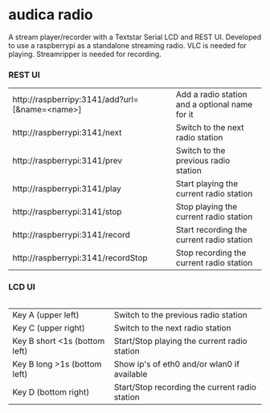 audica radio
============

A stream player/recorder with a Textstar Serial LCD and REST UI. Developed to use a raspberrypi as a standalone streaming radio.
VLC is needed for playing. Streamripper is needed for recording.

### REST UI

<table>
<tr><td>http://raspberripy:3141/add?url=<url>[&amp;name=&lt;name&gt;]</td><td>Add a radio station and a optional name for it</td></tr>
<tr><td>http://raspberrypi:3141/next</td><td>Switch to the next radio station</td></tr>
<tr><td>http://raspberrypi:3141/prev</td><td>Switch to the previous radio station</td></tr>
<tr><td>http://raspberrypi:3141/play</td><td>Start playing the current radio station</td></tr>
<tr><td>http://raspberrypi:3141/stop</td><td>Stop playing the current radio station</td></tr>
<tr><td>http://raspberrypi:3141/record</td><td>Start recording the current radio station</td></tr>
<tr><td>http://raspberrypi:3141/recordStop</td><td>Stop recording the current radio station</td></tr>
<table>

### LCD UI

<table>
<tr><td>Key A (upper left)</td><td>Switch to the previous radio station</td></tr>
<tr><td>Key C (upper right)</td><td>Switch to the next radio station</td></tr>
<tr><td>Key B short &lt;1s (bottom left)</td><td>Start/Stop playing the current radio station</td></tr>
<tr><td>Key B long &gt;1s (bottom left)</td><td>Show ip's of eth0 and/or wlan0 if available</td></tr>
<tr><td>Key D (bottom right)</td><td>Start/Stop recording the current radio station</td></tr>
</table>
